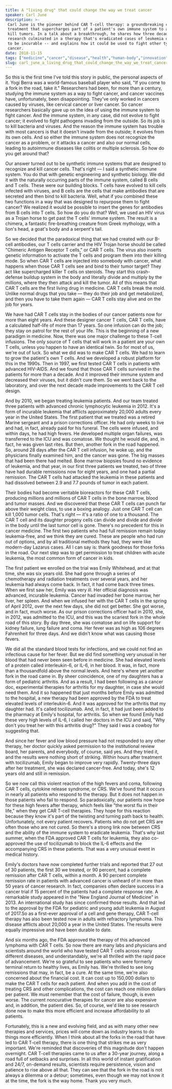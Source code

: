 ```yaml
---
title: A "living drug" that could change the way we treat cancer
speaker: Carl June
description: >-
 Carl June is the pioneer behind CAR T-cell therapy: a groundbreaking cancer
 treatment that supercharges part of a patient's own immune system to attack and
 kill tumors. In a talk about a breakthrough, he shares how three decades of
 research culminated in a therapy that's eradicated cases of leukemia once thought
 to be incurable -- and explains how it could be used to fight other types of
 cancer.
date: 2018-11-15
tags: ["medicine","cancer","disease","health","human-body","innovation","humanity","science"]
slug: carl_june_a_living_drug_that_could_change_the_way_we_treat_cancer
---
```


So this is the first time I've told this story in public, the personal aspects of it. Yogi
Berra was a world-famous baseball player who said, "If you come to a fork in the road,
take it." Researchers had been, for more than a century, studying the immune system as a
way to fight cancer, and cancer vaccines have, unfortunately, been disappointing. They've
only worked in cancers caused by viruses, like cervical cancer or liver cancer. So cancer
researchers basically gave up on the idea of using the immune system to fight cancer. And
the immune system, in any case, did not evolve to fight cancer; it evolved to fight
pathogens invading from the outside. So its job is to kill bacteria and viruses. And the
reason the immune system has trouble with most cancers is that it doesn't invade from the
outside; it evolves from its own cells. And so either the immune system does not recognize
the cancer as a problem, or it attacks a cancer and also our normal cells, leading to
autoimmune diseases like colitis or multiple sclerosis. So how do you get around
that?

Our answer turned out to be synthetic immune systems that are designed to recognize and
kill cancer cells. That's right — I said a synthetic immune system. You do that with
genetic engineering and synthetic biology. We did it with the naturally occurring parts of
the immune system, called B cells and T cells. These were our building blocks. T cells
have evolved to kill cells infected with viruses, and B cells are the cells that make
antibodies that are secreted and then bind to kill bacteria. Well, what if you combined
these two functions in a way that was designed to repurpose them to fight cancer? We
realized it would be possible to insert the genes for antibodies from B cells into T
cells. So how do you do that? Well, we used an HIV virus as a Trojan horse to get past the
T cells' immune system. The result is a chimera, a fantastic fire-breathing creature from
Greek mythology, with a lion's head, a goat's body and a serpent's tail.

So we decided that the paradoxical thing that we had created with our B-cell antibodies,
our T cells carrier and the HIV Trojan horse should be called "Chimeric Antigen Receptor T
cells," or CAR T cells. The virus also inserts genetic information to activate the T cells
and program them into their killing mode. So when CAR T cells are injected into somebody
with cancer, what happens when those CAR T cells see and bind to their tumor target? They
act like supercharged killer T cells on steroids. They start this crash-defense buildup
system in the body and literally divide and multiply by the millions, where they then
attack and kill the tumor. All of this means that CAR T cells are the first living drug in
medicine. CAR T cells break the mold. Unlike normal drugs that you take — they do their
job and get metabolized, and then you have to take them again — CAR T cells stay alive and
on the job for years.

We have had CAR T cells stay in the bodies of our cancer patients now for more than eight
years. And these designer cancer T cells, CAR T cells, have a calculated half-life of more
than 17 years. So one infusion can do the job; they stay on patrol for the rest of your
life. This is the beginning of a new paradigm in medicine. Now, there was one major
challenge to these T-cell infusions. The only source of T cells that will work in a
patient are your own T cells, unless you happen to have an identical twin. So for most of
us, we're out of luck. So what we did was to make CAR T cells. We had to learn to grow the
patient's own T cells. And we developed a robust platform for this in the 1990s. Then in
1997, we first tested CAR T cells in patients with advanced HIV-AIDS. And we found that
those CAR T cells survived in the patients for more than a decade. And it improved their
immune system and decreased their viruses, but it didn't cure them. So we went back to the
laboratory, and over the next decade made improvements to the CAR T cell
design.

And by 2010, we began treating leukemia patients. And our team treated three patients with
advanced chronic lymphocytic leukemia in 2012. It's a form of incurable leukemia that
afflicts approximately 20,000 adults every year in the United States. The first patient
that we treated was a retired Marine sergeant and a prison corrections officer. He had
only weeks to live and had, in fact, already paid for his funeral. The cells were infused,
and within days, he had high fevers. He developed multiple organ failures, was transferred
to the ICU and was comatose. We thought he would die, and, in fact, he was given last
rites. But then, another fork in the road happened. So, around 28 days after the CAR T
cell infusion, he woke up, and the physicians finally examined him, and the cancer was
gone. The big masses that had been there had melted. Bone marrow biopsies found no
evidence of leukemia, and that year, in our first three patients we treated, two of three
have had durable remissions now for eight years, and one had a partial remission. The CAR T
cells had attacked the leukemia in these patients and had dissolved between 2.9 and 7.7
pounds of tumor in each patient.

Their bodies had become veritable bioreactors for these CAR T cells, producing millions
and millions of CAR T cells in the bone marrow, blood and tumor masses. And we discovered
that these CAR T cells can punch far above their weight class, to use a boxing analogy.
Just one CAR T cell can kill 1,000 tumor cells. That's right — it's a ratio of one to a
thousand. The CAR T cell and its daughter progeny cells can divide and divide and divide
in the body until the last tumor cell is gone. There's no precedent for this in cancer
medicine. The first two patients who had full remission remain today leukemia-free, and we
think they are cured. These are people who had run out of options, and by all traditional
methods they had, they were like modern-day Lazarus cases. All I can say is: thank
goodness for those forks in the road. Our next step was to get permission to treat children
with acute leukemia, the most common form of cancer in kids.

The first patient we enrolled on the trial was Emily Whitehead, and at that time, she was
six years old. She had gone through a series of chemotherapy and radiation treatments over
several years, and her leukemia had always come back. In fact, it had come back three
times. When we first saw her, Emily was very ill. Her official diagnosis was advanced,
incurable leukemia. Cancer had invaded her bone marrow, her liver, her spleen. And when we
infused her with the CAR T cells in the spring of April 2012, over the next few days, she
did not get better. She got worse, and in fact, much worse. As our prison corrections
officer had in 2010, she, in 2012, was admitted to the ICU, and this was the scariest fork
in the whole road of this story. By day three, she was comatose and on life support for
kidney failure, lung failure and coma. Her fever was as high as 106 degrees Fahrenheit for
three days. And we didn't know what was causing those fevers.

We did all the standard blood tests for infections, and we could not find an infectious
cause for her fever. But we did find something very unusual in her blood that had never
been seen before in medicine. She had elevated levels of a protein called interleukin-6,
or IL-6, in her blood. It was, in fact, more than a thousandfold above the normal levels.
And here's where yet another fork in the road came in. By sheer coincidence, one of my
daughters has a form of pediatric arthritis. And as a result, I had been following as a
cancer doc, experimental therapies for arthritis for my daughter, in case she would need
them. And it so happened that just months before Emily was admitted to the hospital, a new
therapy had been approved by the FDA to treat elevated levels of interleukin-6. And it was
approved for the arthritis that my daughter had. It's called tocilizumab. And, in fact, it
had just been added to the pharmacy at Emily's hospital, for arthritis. So when we found
Emily had these very high levels of IL-6, I called her doctors in the ICU and said, "Why
don't you treat her with this arthritis drug?" They said I was a cowboy for suggesting
that.

And since her fever and low blood pressure had not responded to any other therapy, her
doctor quickly asked permission to the institutional review board, her parents, and
everybody, of course, said yes. And they tried it, and the results were nothing short of
striking. Within hours after treatment with tocilizumab, Emily began to improve very
rapidly. Twenty-three days after her treatment, she was declared cancer-free. And today,
she's 12 years old and still in remission.

So we now call this violent reaction of the high fevers and coma, following CAR T cells,
cytokine release syndrome, or CRS. We've found that it occurs in nearly all patients who
respond to the therapy. But it does not happen in those patients who fail to respond. So
paradoxically, our patients now hope for these high fevers after therapy, which feels like
"the worst flu in their life," when they get CAR T-cell therapies. They hope for this
reaction because they know it's part of the twisting and turning path back to health.
Unfortunately, not every patient recovers. Patients who do not get CRS are often those who
are not cured. So there's a strong link now between CRS and the ability of the immune
system to eradicate leukemia. That's why last summer, when the FDA approved CAR T cells for
leukemia, they also co-approved the use of tocilizumab to block the IL-6 effects and the
accompanying CRS in these patients. That was a very unusual event in medical
history.

Emily's doctors have now completed further trials and reported that 27 out of 30 patients,
the first 30 we treated, or 90 percent, had a complete remission after CAR T cells, within
a month. A 90 percent complete remission rate in patients with advanced cancer is unheard
of in more than 50 years of cancer research. In fact, companies often declare success in a
cancer trial if 15 percent of the patients had a complete response rate. A remarkable study
appeared in the "New England Journal of Medicine" in 2013. An international study has
since confirmed those results. And that led to the approval by the FDA for pediatric and
young adult leukemia in August of 2017.So as a first-ever approval of a cell and gene
therapy, CAR T-cell therapy has also been tested now in adults with refractory lymphoma.
This disease afflicts about 20,000 a year in the United States. The results were equally
impressive and have been durable to date.

And six months ago, the FDA approved the therapy of this advanced lymphoma with CAR T
cells. So now there are many labs and physicians and scientists around the world who have
tested CAR T cells across many different diseases, and understandably, we're all thrilled
with the rapid pace of advancement. We're so grateful to see patients who were formerly
terminal return to healthy lives, as Emily has. We're thrilled to see long remissions that
may, in fact, be a cure. At the same time, we're also concerned about the financial cost.
It can cost up to 150,000 dollars to make the CAR T cells for each patient. And when you
add in the cost of treating CRS and other complications, the cost can reach one million
dollars per patient. We must remember that the cost of failure, though, is even worse. The
current noncurative therapies for cancer are also expensive and, in addition, the patient
dies. So, of course, we'd like to see research done now to make this more efficient and
increase affordability to all patients.

Fortunately, this is a new and evolving field, and as with many other new therapies and
services, prices will come down as industry learns to do things more efficiently. When I
think about all the forks in the road that have led to CAR T-cell therapy, there is one
thing that strikes me as very important. We're reminded that discoveries of this magnitude
don't happen overnight. CAR T-cell therapies came to us after a 30-year journey, along a
road full of setbacks and surprises. In all this world of instant gratification and 24/7,
on-demand results, scientists require persistence, vision and patience to rise above all
that. They can see that the fork in the road is not always a dilemma or a detour;
sometimes, even though we may not know it at the time, the fork is the way home. Thank you
very much.

<!--
ad_duration=3.33
comment_count=14
event="TEDMED 2018"
external_start_time=0
has_talk_citation=1
intro_duration=11.82
is_subtitle_required="False"
is_talk_featured="True"
language="en"
language_swap="False"
native_language="en"
number_of_related_talks=6
number_of_speakers=1
number_of_subtitled_videos=18
number_of_tags=8
number_of_talk_download_languages=18
number_of_talk_more_resources=0
number_of_talk_recommendations=0
number_of_talks_take_actions=0
post_ad_duration=0.83
published_timestamp="2019-09-10 14:53:50"
recording_date="2018-11-15"
speaker_description="Oncologist, researcher, professor"
speaker_is_published=1
speaker_name="Carl June"
talk_more_resources=[]
talk_name="A \"living drug\" that could change the way we treat cancer"
talks_tags=["medicine","cancer","disease","health","human-body","innovation","humanity","science"]
talks_take_action=[]
url_audio="https://download.ted.com/talks/CarlJune_2018P.mp3?apikey=acme-roadrunner"
url_photo_speaker="https://pe.tedcdn.com/images/ted/69767853202d833086949bb8944d5dd5aef59723_254x191.jpg"
url_photo_talk="https://s3.amazonaws.com/talkstar-photos/uploads/b9970160-1888-4717-9456-9c592413402d/CarlJune_2018P-embed.jpg"
url_webpage="https://www.ted.com/talks/carl_june_a_living_drug_that_could_change_the_way_we_treat_cancer"
video_type_name="TED Stage Talk"
-->